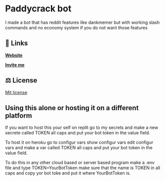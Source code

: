 # Paddycrack bot
I made a bot that has reddit features like dankmemer but with working slash commands and no economy system if you do not want those features

## 🔗 Links
 **[Website](https://paddycrack.com)**
 
 **[Invite me](https://discord.com/api/oauth2/authorize?client_id=916743866915389542&amp;permissions=8&amp;scope=applications.commands%20bot)**
 
 ## ⚖️ License
 [Mit license](https://github.com/paddywhack05/botthing/blob/main/LICENSE)
 
 ## Using this alone or hosting it on a different platform
 If you want to host this your self on replit go to my secrets and make a new secrete called TOKEN all caps and put your bot token in the value field.
 
 To host it on heroku go to configur vars show configur vars edit configur vars and make a var called TOKEN all caps and put your bot token in the value field.
 
 To do this in any other cloud based or server based program make a .env file and type TOKEN=YourBotToken make sure that the name is TOKEN in all caps and copy yor bot toke and put it where YourBotToken is.
